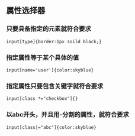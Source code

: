## 属性选择器

### 只要具备指定的元素就符合要求
```
input[type]{border:1px soild black;}
```
### 指定属性等于某个具体的值
```
input[name='user']{color:skyblue}
```
### 指定属性只要包含关键字就符合要求
```
input[class *="checkbox"]{}
```
### 以abc开头，并且用-分割的属性，就符合要求
```
input[class|="abc"]{color:skyblue}
```	
